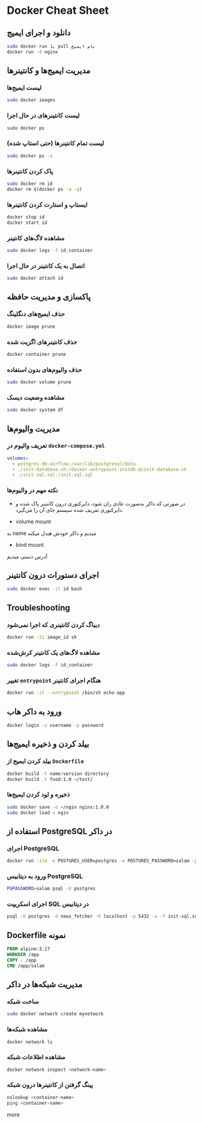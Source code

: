 




# Docker Cheat Sheet

## دانلود و اجرای ایمیج

```bash
sudo docker run یا pull نام ایمیج
docker run -d nginx
```

## مدیریت ایمیج‌ها و کانتینرها

### لیست ایمیج‌ها

```bash
sudo docker images
```

### لیست کانتینرهای در حال اجرا

```bash
sudo docker ps
```

### لیست تمام کانتینرها (حتی استاپ شده)

```bash
sudo docker ps -a
```

### پاک کردن کانتینرها

```bash
sudo docker rm id
docker rm $(docker ps -a -q)
```

### ایستاپ و استارت کردن کانتینرها

```bash
docker stop id
docker start id
```

### مشاهده لاگ‌های کانتینر

```bash
sudo docker logs -f id_container
```

### اتصال به یک کانتینر در حال اجرا

```bash
sudo docker attach id
```

## پاکسازی و مدیریت حافظه

### حذف ایمیج‌های دنگلینگ

```bash
docker image prune
```

### حذف کانتینرهای اگزیت شده

```bash
docker container prune
```

### حذف والیوم‌های بدون استفاده

```bash
sudo docker volume prune
```

### مشاهده وضعیت دیسک

```bash
sudo docker system df
```

## مدیریت والیوم‌ها

### تعریف والیوم در `docker-compose.yml`

```yaml
volumes:
  - postgres-db-airflow:/var/lib/postgresql/data
  - ./init-database.sh:/docker-entrypoint-initdb.d/init-database.sh
  - ./init-sql.sql:/init-sql.sql
```

### نکته مهم در والیوم‌ها

+ در صورتی که داکر به‌صورت عادی ران شود، دایرکتوری درون کانتینر پاک شده و دایرکتوری تعریف شده سیستم جای آن را می‌گیرد.

+  volume mount

یه name میدیم و داکر خودش هندل میکنه


+ bind mount

آدرس دستی میدیم


## اجرای دستورات درون کانتینر

```bash
sudo docker exec -it id bash
```

## Troubleshooting

### دیباگ کردن کانتینری که اجرا نمی‌شود

```bash
docker run -ti image_id sh
```

### مشاهده لاگ‌های یک کانتینر کرش‌شده

```bash
sudo docker logs -f id_container
```

### تغییر `entrypoint` هنگام اجرای کانتینر

```bash
docker run -it --entrypoint /bin/sh echo-app
```

## ورود به داکر هاب

```bash
docker login -u username -p password
```

## بیلد کردن و ذخیره ایمیج‌ها

### بیلد کردن ایمیج از `Dockerfile`

```bash
docker build -t name:version directory
docker build -t food:1.0 ~/test/
```

### ذخیره و لود کردن ایمیج‌ها

```bash
sudo docker save -o ~/ngin nginx:1.0.0
sudo docker load < ngin
```

## استفاده از PostgreSQL در داکر

### اجرای PostgreSQL

```bash
docker run -itd -e POSTGRES_USER=postgres -e POSTGRES_PASSWORD=salam -p 5432:5432 -v /data:/var/lib/postgresql/data --name postgresql postgres:15-alpine
```

### ورود به دیتابیس PostgreSQL

```bash
PGPASSWORD=salam psql -U postgres
```

### اجرای اسکریپت SQL در دیتابیس

```bash
psql -U postgres -d news_fetcher -h localhost -p 5432 -a -f init-sql.sql
```

## Dockerfile نمونه

```dockerfile
FROM alpine:3.17
WORKDIR /app
COPY . /app
CMD /app/salam
```

## مدیریت شبکه‌ها در داکر

### ساخت شبکه

```bash
sudo docker network create mynetwork
```

### مشاهده شبکه‌ها

```bash
docker network ls
```

### مشاهده اطلاعات شبکه

```bash
docker network inspect <network-name>
```

### پینگ گرفتن از کانتینرها درون شبکه

```bash
nslookup <container-name>
ping <container-name>
```

more


